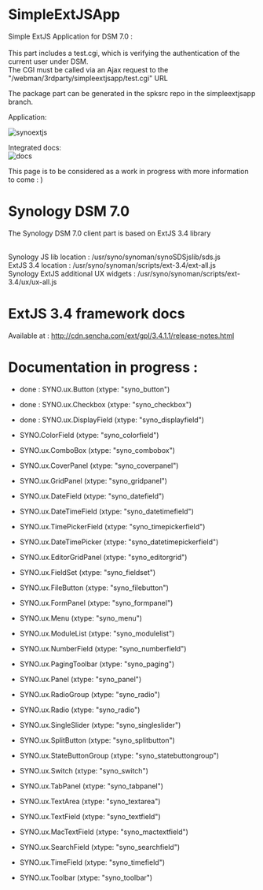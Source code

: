 # SimpleExtJSApp
Simple ExtJS Application for DSM 7.0 :<br><br>
This part includes a test.cgi, which is verifying the authentication of the current user under DSM. <br> 
The CGI must be called via an Ajax request to the "/webman/3rdparty/simpleextjsapp/test.cgi" URL <br>

The package part can be generated in the spksrc repo in the simpleextjsapp branch. <br>

Application: <br>

![synoextjs](https://user-images.githubusercontent.com/57635141/116126847-69e12e80-a6c7-11eb-8fb2-ba0f1bb5953f.png)

Integrated docs: <br>
![docs](https://user-images.githubusercontent.com/57635141/116140367-871df900-a6d7-11eb-9ba5-602bd9f5e5ba.png)

This page is to be considered as a work in progress with more information to come : ) <br>

# Synology DSM 7.0
The Synology DSM 7.0 client part is based on ExtJS 3.4 library <br><br>

Synology JS lib location : /usr/syno/synoman/synoSDSjslib/sds.js <br>
ExtJS 3.4 location : /usr/syno/synoman/scripts/ext-3.4/ext-all.js <br>
Synology ExtJS additional UX widgets : /usr/syno/synoman/scripts/ext-3.4/ux/ux-all.js <br>

# ExtJS 3.4 framework docs
Available at : http://cdn.sencha.com/ext/gpl/3.4.1.1/release-notes.html<br>

# Documentation in progress :

  - done : SYNO.ux.Button (xtype: "syno_button") <br>
  - done : SYNO.ux.Checkbox (xtype: "syno_checkbox") <br>
  - done : SYNO.ux.DisplayField (xtype: "syno_displayfield") <br>
  - SYNO.ColorField (xtype: "syno_colorfield") <br>
  - SYNO.ux.ComboBox (xtype: "syno_combobox") <br>
  - SYNO.ux.CoverPanel (xtype: "syno_coverpanel") <br>
  - SYNO.ux.GridPanel (xtype: "syno_gridpanel") <br>
  - SYNO.ux.DateField (xtype: "syno_datefield") <br>
  - SYNO.ux.DateTimeField (xtype: "syno_datetimefield") <br>
  - SYNO.ux.TimePickerField (xtype: "syno_timepickerfield") <br>
  - SYNO.ux.DateTimePicker (xtype: "syno_datetimepickerfield") <br>

  - SYNO.ux.EditorGridPanel (xtype: "syno_editorgrid") <br>
  - SYNO.ux.FieldSet (xtype: "syno_fieldset") <br>
  - SYNO.ux.FileButton (xtype: "syno_filebutton") <br>
  - SYNO.ux.FormPanel (xtype: "syno_formpanel") <br>
  - SYNO.ux.Menu (xtype: "syno_menu") <br>
  - SYNO.ux.ModuleList (xtype: "syno_modulelist") <br>
  - SYNO.ux.NumberField (xtype: "syno_numberfield") <br>
  - SYNO.ux.PagingToolbar (xtype: "syno_paging") <br>
  - SYNO.ux.Panel (xtype: "syno_panel") <br>
  - SYNO.ux.RadioGroup (xtype: "syno_radio") <br>
  - SYNO.ux.Radio (xtype: "syno_radio") <br>
  - SYNO.ux.SingleSlider (xtype: "syno_singleslider") <br>
  - SYNO.ux.SplitButton (xtype: "syno_splitbutton") <br>
  - SYNO.ux.StateButtonGroup (xtype: "syno_statebuttongroup") <br>
  - SYNO.ux.Switch (xtype: "syno_switch") <br>
  - SYNO.ux.TabPanel (xtype: "syno_tabpanel") <br>
  - SYNO.ux.TextArea (xtype: "syno_textarea") <br>
  - SYNO.ux.TextField (xtype: "syno_textfield") <br>
  - SYNO.ux.MacTextField (xtype: "syno_mactextfield") <br>
  - SYNO.ux.SearchField (xtype: "syno_searchfield") <br>
  - SYNO.ux.TimeField (xtype: "syno_timefield") <br>
  - SYNO.ux.Toolbar (xtype: "syno_toolbar") <br>


